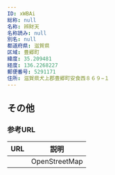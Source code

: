 ```yaml
---
ID: xWBAi
総称: null
名称: 辨財天
名称読み: null
別名: null
都道府県: 滋賀県
区域: 豊郷町
緯度: 35.209481
経度: 136.2268227
郵便番号: 5291171
住所: 滋賀県犬上郡豊郷町安食西８６９−１
---
```


## その他

### 参考URL

| URL | 説明          |
| --- | ------------- |
|     | OpenStreetMap |
